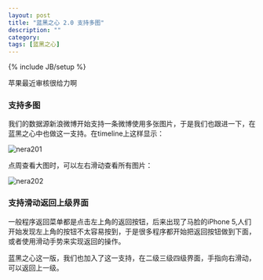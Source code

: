 ```yaml
---
layout: post
title: "蓝黑之心 2.0 支持多图"
description: ""
category: 
tags: [蓝黑之心]
---
```

{% include JB/setup %}

苹果最近审核很给力啊

### 支持多图

我们的数据源新浪微博开始支持一条微博使用多张图片，于是我们也跟进一下，在蓝黑之心中也做这一支持。在timeline上这样显示：

![nera201](http://interbbs.b0.upaiyun.com/nera/nera201.jpg)

点周查看大图时，可以左右滑动查看所有图片：

![nera202](http://interbbs.b0.upaiyun.com/nera/nera202.jpg)


### 支持滑动返回上级界面

一般程序返回菜单都是点击左上角的返回按钮，后来出现了马脸的iPhone 5,人们开始发现左上角的按钮不太容易按到，于是很多程序都开始把返回按钮做到下面，或者使用滑动手势来实现返回的操作。

蓝黑之心这一版，我们也加入了这一支持，在二级三级四级界面，手指向右滑动，可以返回上一级。
